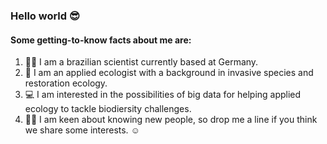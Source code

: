 ### Hello world :sunglasses:

#### Some getting-to-know facts about me are:  
1) :curly_haired_woman: I am a brazilian scientist currently based at Germany.  
2) :ear_of_rice: I am an applied ecologist with a background in invasive species and restoration ecology.  
3) :computer: I am interested in the possibilities of big data for helping applied ecology to tackle biodiersity challenges.  
4) :rainbow_flag: I am keen about knowing new people, so drop me a line if you think we share some interests. :relaxed:
